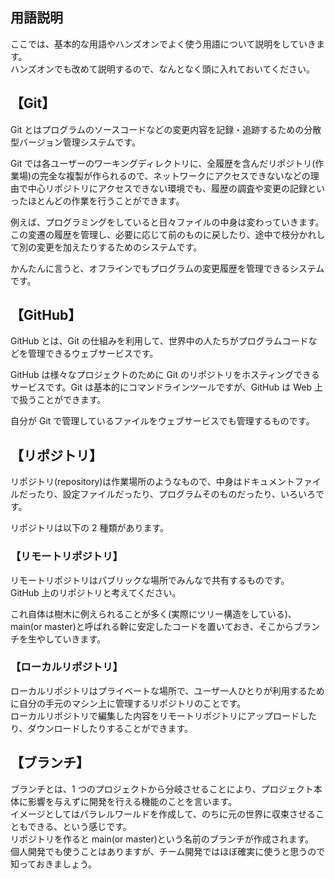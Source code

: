 ## 用語説明

ここでは、基本的な用語やハンズオンでよく使う用語について説明をしていきます。  
ハンズオンでも改めて説明するので、なんとなく頭に入れておいてください。

## 【Git】

Git とはプログラムのソースコードなどの変更内容を記録・追跡するための分散型バージョン管理システムです。

Git では各ユーザーのワーキングディレクトリに、全履歴を含んだリポジトリ(作業場)の完全な複製が作られるので、ネットワークにアクセスできないなどの理由で中心リポジトリにアクセスできない環境でも、履歴の調査や変更の記録といったほとんどの作業を行うことができます。

例えば、プログラミングをしていると日々ファイルの中身は変わっていきます。この変遷の履歴を管理し、必要に応じて前のものに戻したり、途中で枝分かれして別の変更を加えたりするためのシステムです。

かんたんに言うと、オフラインでもプログラムの変更履歴を管理できるシステムです。

## 【GitHub】

GitHub とは、Git の仕組みを利用して、世界中の人たちがプログラムコードなどを管理できるウェブサービスです。

GitHub は様々なプロジェクトのために Git のリポジトリをホスティングできるサービスです。Git は基本的にコマンドラインツールですが、GitHub は Web 上で扱うことができます。

自分が Git で管理しているファイルをウェブサービスでも管理するものです。

## 【リポジトリ】

リポジトリ(repository)は作業場所のようなもので、中身はドキュメントファイルだったり、設定ファイルだったり、プログラムそのものだったり、いろいろです。

リポジトリは以下の 2 種類があります。

### 【リモートリポジトリ】

リモートリポジトリはパブリックな場所でみんなで共有するものです。  
GitHub 上のリポジトリと考えてください。

これ自体は樹木に例えられることが多く(実際にツリー構造をしている)、main(or master)と呼ばれる幹に安定したコードを置いておき、そこからブランチを生やしていきます。

### 【ローカルリポジトリ】

ローカルリポジトリはプライベートな場所で、ユーザ一人ひとりが利用するために自分の手元のマシン上に管理するリポジトリのことです。  
ローカルリポジトリで編集した内容をリモートリポジトリにアップロードしたり、ダウンロードしたりすることができます。

## 【ブランチ】

ブランチとは、1 つのプロジェクトから分岐させることにより、プロジェクト本体に影響を与えずに開発を行える機能のことを言います。  
イメージとしてはパラレルワールドを作成して、のちに元の世界に収束させることもできる、という感じです。  
リポジトリを作ると main(or master)という名前のブランチが作成されます。  
個人開発でも使うことはありますが、チーム開発ではほぼ確実に使うと思うので知っておきましょう。
